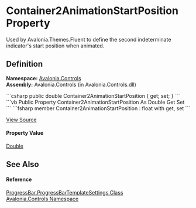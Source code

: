 # Container2AnimationStartPosition Property


Used by Avalonia.Themes.Fluent to define the second indeterminate indicator's start position when animated.



## Definition
**Namespace:** <a href="N_Avalonia_Controls">Avalonia.Controls</a>  
**Assembly:** Avalonia.Controls (in Avalonia.Controls.dll)

<Tabs groupId="api-code-preview">
<TabItem value="csharp" label="C#">
```csharp
public double Container2AnimationStartPosition { get; set; }
```
</TabItem>
<TabItem value="vb" label="VB">
```vb
Public Property Container2AnimationStartPosition As Double
	Get
	Set
```
</TabItem>
<TabItem value="fsharp" label="F#">
```fsharp
member Container2AnimationStartPosition : float with get, set
```
</TabItem>
</Tabs>



<a href="https://github.com/AvaloniaUI/Avalonia/tree/master/src/Avalonia.Controls/ProgressBar.cs#L155" title="View the source code">View Source</a>



#### Property Value
<a href="https://learn.microsoft.com/dotnet/api/system.double" target="_blank" rel="noopener noreferrer">Double</a>

## See Also


#### Reference
<a href="T_Avalonia_Controls_ProgressBar_ProgressBarTemplateSettings">ProgressBar.ProgressBarTemplateSettings Class</a>  
<a href="N_Avalonia_Controls">Avalonia.Controls Namespace</a>  

